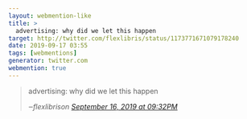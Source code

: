 ```yaml
---
layout: webmention-like
title: >
  advertising: why did we let this happen
target: http://twitter.com/flexlibris/status/1173771671079178240
date: 2019-09-17 03:55
tags: [webmentions]
generator: twitter.com
webmention: true
---
```


<blockquote>
<p>advertising: why did we let this happen</p>
<cite>‒<span class="p-author p-name">flexlibris</span>on <a href="http://twitter.com/flexlibris/status/1173771671079178240" rel="external nofollow">September 16, 2019 at 09:32PM</a></cite>
</blockquote>
